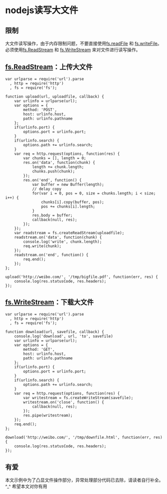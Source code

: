 # nodejs读写大文件

## 限制

大文件读写操作，由于内存限制问题，不要直接使用[fs.readFile](http://nodejs.org/docs/v0.5.4/api/fs.html#fs.readFile) 和 [fs.writeFile](http://nodejs.org/docs/v0.5.4/api/fs.html#fs.writeFile)。 
必须使用[fs.ReadStream](http://nodejs.org/docs/v0.5.4/api/fs.html#fs.ReadStream) 和 [fs.WriteStream](http://nodejs.org/docs/v0.5.4/api/fs.html#fs.WriteStream) 来对文件进行读写操作。

## [fs.ReadStream](http://nodejs.org/docs/v0.5.4/api/fs.html#fs.ReadStream)：上传大文件

    var urlparse = require('url').parse
      , http = require('http')
      , fs = require('fs');
    
    function upload(url, uploadfile, callback) {
        var urlinfo = urlparse(url);
        var options = {
            method: 'POST',
            host: urlinfo.host,
            path: urlinfo.pathname
        };
        if(urlinfo.port) {
            options.port = urlinfo.port;
        }
        if(urlinfo.search) {
            options.path += urlinfo.search;
        }
        var req = http.request(options, function(res) {
            var chunks = [], length = 0;
            res.on('data', function(chunk) {
                length += chunk.length;
                chunks.push(chunk);
            });
            res.on('end', function() {
                var buffer = new Buffer(length);
                // delay copy
                for(var i = 0, pos = 0, size = chunks.length; i < size; i++) {
                    chunks[i].copy(buffer, pos);
                    pos += chunks[i].length;
                }
                res.body = buffer;
                callback(null, res);
            });
        });
        var readstream = fs.createReadStream(uploadfile);
        readstream.on('data', function(chunk) {
            console.log('write', chunk.length);
            req.write(chunk);
        });
        readstream.on('end', function() {
            req.end();
        });
    };
    
    upload('http://weibo.com/', '/tmp/bigfile.pdf', function(err, res) {
        console.log(res.statusCode, res.headers);
    });


## [fs.WriteStream](http://nodejs.org/docs/v0.5.4/api/fs.html#fs.WriteStream)：下载大文件

    var urlparse = require('url').parse
      , http = require('http')
      , fs = require('fs');
      
    function download(url, savefile, callback) {
        console.log('download', url, 'to', savefile)
        var urlinfo = urlparse(url);
        var options = {
            method: 'GET',
            host: urlinfo.host,
            path: urlinfo.pathname
        };
        if(urlinfo.port) {
            options.port = urlinfo.port;
        }
        if(urlinfo.search) {
            options.path += urlinfo.search;
        }
        var req = http.request(options, function(res) {
            var writestream = fs.createWriteStream(savefile);
            writestream.on('close', function() {
                callback(null, res);
            });
            res.pipe(writestream);
        });
        req.end();
    };
    
    download('http://weibo.com/', '/tmp/downfile.html', function(err, res) {
        console.log(res.statusCode, res.headers);
    });

## 有爱
本文示例中为了凸显文件操作部分，异常处理部分代码已去除，请读者自行补全。
^_^ 希望本文对你有用